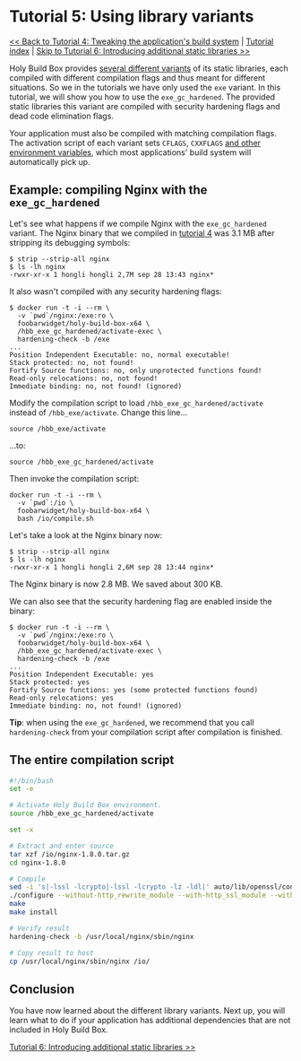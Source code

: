 # Tutorial 5: Using library variants

[<< Back to Tutorial 4: Tweaking the application's build system](TUTORIAL-4-TWEAKING-APPS.md) | [Tutorial index](README.md#tutorials) | [Skip to Tutorial 6: Introducing additional static libraries >>](TUTORIAL-6-ADDITIONAL-STATIC-LIBS.md)

Holy Build Box provides [several different variants](LIBRARY-VARIANTS.md) of its static libraries, each compiled with different compilation flags and thus meant for different situations. So we in the tutorials we have only used the `exe` variant. In this tutorial, we will show you how to use the `exe_gc_hardened`. The provided static libraries this variant are compiled with security hardening flags and dead code elimination flags.

Your application must also be compiled with matching compilation flags. The activation script of each variant sets `CFLAGS`, `CXXFLAGS` [and other environment variables](ENVIRONMENT-STRUCTURE.md), which most applications' build system will automatically pick up.

## Example: compiling Nginx with the `exe_gc_hardened`

Let's see what happens if we compile Nginx with the `exe_gc_hardened` variant. The Nginx binary that we compiled in [tutorial 4](TUTORIAL-4-TWEAKING-APPS.md) was 3.1 MB after stripping its debugging symbols:

    $ strip --strip-all nginx
    $ ls -lh nginx
    -rwxr-xr-x 1 hongli hongli 2,7M sep 28 13:43 nginx*

It also wasn't compiled with any security hardening flags:

    $ docker run -t -i --rm \
      -v `pwd`/nginx:/exe:ro \
      foobarwidget/holy-build-box-x64 \
      /hbb_exe_gc_hardened/activate-exec \
      hardening-check -b /exe
    ...
    Position Independent Executable: no, normal executable!
    Stack protected: no, not found!
    Fortify Source functions: no, only unprotected functions found!
    Read-only relocations: no, not found!
    Immediate binding: no, not found! (ignored)

Modify the compilation script to load `/hbb_exe_gc_hardened/activate` instead of `/hbb_exe/activate`. Change this line...

    source /hbb_exe/activate

...to:

    source /hbb_exe_gc_hardened/activate

Then invoke the compilation script:

    docker run -t -i --rm \
      -v `pwd`:/io \
      foobarwidget/holy-build-box-x64 \
      bash /io/compile.sh

Let's take a look at the Nginx binary now:

    $ strip --strip-all nginx
    $ ls -lh nginx
    -rwxr-xr-x 1 hongli hongli 2,6M sep 28 13:44 nginx*

The Nginx binary is now 2.8 MB. We saved about 300 KB.

We can also see that the security hardening flag are enabled inside the binary:

    $ docker run -t -i --rm \
      -v `pwd`/nginx:/exe:ro \
      foobarwidget/holy-build-box-x64 \
      /hbb_exe_gc_hardened/activate-exec \
      hardening-check -b /exe
    ...
    Position Independent Executable: yes
    Stack protected: yes
    Fortify Source functions: yes (some protected functions found)
    Read-only relocations: yes
    Immediate binding: no, not found! (ignored)

**Tip**: when using the `exe_gc_hardened`, we recommend that you call `hardening-check` from your compilation script after compilation is finished.

## The entire compilation script

~~~bash
#!/bin/bash
set -e

# Activate Holy Build Box environment.
source /hbb_exe_gc_hardened/activate

set -x

# Extract and enter source
tar xzf /io/nginx-1.8.0.tar.gz
cd nginx-1.8.0

# Compile
sed -i 's|-lssl -lcrypto|-lssl -lcrypto -lz -ldl|' auto/lib/openssl/conf
./configure --without-http_rewrite_module --with-http_ssl_module --with-ld-opt="$LDFLAGS"
make
make install

# Verify result
hardening-check -b /usr/local/nginx/sbin/nginx

# Copy result to host
cp /usr/local/nginx/sbin/nginx /io/
~~~

## Conclusion

You have now learned about the different library variants. Next up, you will learn what to do if your application has additional dependencies that are not included in Holy Build Box.

[Tutorial 6: Introducing additional static libraries >>](TUTORIAL-6-ADDITIONAL-STATIC-LIBS.md)
